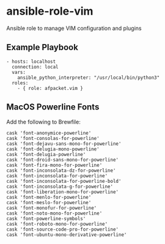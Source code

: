 ansible-role-vim
=========

Ansible role to manage VIM configuration and plugins

Example Playbook
----------------

```
- hosts: localhost
  connection: local
  vars:
    ansible_python_interpreter: "/usr/local/bin/python3"
  roles:
    - { role: afpacket.vim }
```

MacOS Powerline Fonts
---------------------
Add the following to Brewfile:

```
cask 'font-anonymice-powerline'
cask 'font-consolas-for-powerline'
cask 'font-dejavu-sans-mono-for-powerline'
cask 'font-delugia-mono-powerline'
cask 'font-delugia-powerline'
cask 'font-droid-sans-mono-for-powerline'
cask 'font-fira-mono-for-powerline'
cask 'font-inconsolata-dz-for-powerline'
cask 'font-inconsolata-for-powerline'
cask 'font-inconsolata-for-powerline-bold'
cask 'font-inconsolata-g-for-powerline'
cask 'font-liberation-mono-for-powerline'
cask 'font-menlo-for-powerline'
cask 'font-meslo-for-powerline'
cask 'font-monofur-for-powerline'
cask 'font-noto-mono-for-powerline'
cask 'font-powerline-symbols'
cask 'font-roboto-mono-for-powerline'
cask 'font-source-code-pro-for-powerline'
cask 'font-ubuntu-mono-derivative-powerline'
```
